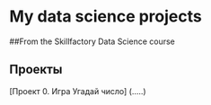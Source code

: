 # My data science projects

##From the Skillfactory Data Science course

## Проекты

[Проект 0. Игра Угадай число] (.....)